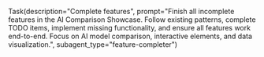 Task(description="Complete features", prompt="Finish all incomplete features in the AI Comparison Showcase. Follow existing patterns, complete TODO items, implement missing functionality, and ensure all features work end-to-end. Focus on AI model comparison, interactive elements, and data visualization.", subagent_type="feature-completer")